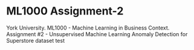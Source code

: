 # ML1000 Assignment-2

York University. ML1000 - Machine Learning in Business Context. Assignment #2 - Unsupervised Machine Learning
Anomaly Detection for Superstore dataset test



